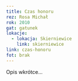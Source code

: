 ```yaml
---
title: Czas honoru
rez: Rosa Michał
rok: 2010
gat: gatunek
lokacje:
  - lokacja: Skierniewice
    link: skierniewice
link: czas-honoru
fot: brak
---
```

Opis wkrótce…